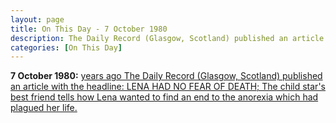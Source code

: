 ```yaml
---
layout: page
title: On This Day - 7 October 1980
description: The Daily Record (Glasgow, Scotland) published an article with the headline&#58; LENA HAD NO FEAR OF DEATH; The child star's best friend tells how Lena wanted to find an end to the anorexia which had plagued her life.
categories: [On This Day]
---
```


**7 October 1980:**
[<span id="age1"></span> years ago The Daily Record (Glasgow, Scotland) published an article with the headline: LENA HAD NO FEAR OF DEATH; The child star&#39;s best friend tells how Lena wanted to find an end to the anorexia which had plagued her life.](http://www.thefreelibrary.com/LENA+HAD+NO+FEAR+OF+DEATH%3B+The+child+star%27s+best+friend+tells+how...-a060330638)

<!-- Script for calculating number of years ago -->
<script>
var dob = '19991007';
var year = Number(dob.substr(0, 4));
var month = Number(dob.substr(4, 2)) - 1;
var day = Number(dob.substr(6, 2));
var today = new Date();
var age = today.getFullYear() - year;
if (today.getMonth() < month || (today.getMonth() == month && today.getDate() < day)) {
age--;
}
document.getElementById("age").innerHTML=age;
</script>


